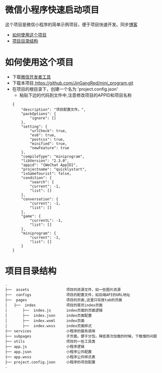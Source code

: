# 微信小程序快速启动项目

这个项目是微信小程序的简单示例项目，便于项目快速开发。同步[博客](https://www.cnblogs.com/kingkangstudy/category/1320390.html)


  - [如何使用这个项目](#如何使用这个项目)
  - [项目目录结构](#项目目录结构)

# 如何使用这个项目
  - 下载[微信开发者工具](https://developers.weixin.qq.com/miniprogram/dev/devtools/download.html)
  - 下载本项目,https://github.com/JinGangRed/mini_program.git
  - 在项目的根目录下，创建一个名为 'project.config.json'
    - 粘贴下边的代码到文件中,注意修改项目的APPID和项目名称
    ```
    {
	    "description": "项目配置文件。",
	    "packOptions": {
		    "ignore": []
	    },
	    "setting": {
		    "urlCheck": true,
		    "es6": true,
		    "postcss": true,
		    "minified": true,
		    "newFeature": true
	    },
	    "compileType": "miniprogram",
	    "libVersion": "2.3.0",
	    "appid": "{WeChat AppID}",
	    "projectname": "quicklystart",
	    "isGameTourist": false,
	    "condition": {
		    "search": {
			"current": -1,
			"list": []
		},
		"conversation": {
			"current": -1,
			"list": []
		},
		"game": {
			"currentL": -1,
			"list": []
		},
		"miniprogram": {
			"current": -1,
			"list": []
	    }
    }
    ```
# 项目目录结构
```
.
├──  assets                 项目的资源文件，如一些图片资源
├──  configs                项目的配置文件，如后端API的URL地址  
├──  pages                  项目的页面,这里只存放tab的页面
│   ├──  index              项目的首页index页面
│       ├──  index.js       index页面的页面逻辑
│       ├──  index.json     index页面配置  
│       ├──  index.wxml     index页面 
│       ├──  index.wxss     index页面样式
├── services                小程序的服务调用
├── subpages                子页面，便于分包，降低首次加载的时候，下载慢的问题
├── utils                   项目的一些工具类
├── app.js                  小程序逻辑
├── app.json                小程序公共配置
├── app.wxss                小程序公共样式表
├── project.config.json     小程序的项目配置
.


```



